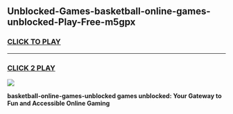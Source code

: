 
## Unblocked-Games-basketball-online-games-unblocked-Play-Free-m5gpx
<h3>
<a href="https://premium76.site?title=basketball-online-games-unblocked&ref=10A">CLICK TO PLAY</a></h3>
<hr>

<h3>
<a href="https://premium76.site?title=basketball-online-games-unblocked&ref=10A">CLICK 2 PLAY</a>
  
</h3>

<a href="https://premium76.site?title=basketball-online-games-unblocked&ref=10A"><img src="https://clearcache.store/games.png"></a>


**basketball-online-games-unblocked games unblocked: Your Gateway to Fun and Accessible Online Gaming**
